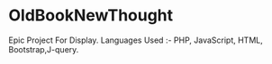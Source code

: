 # OldBookNewThought
Epic Project For Display. Languages Used :- PHP, JavaScript, HTML, Bootstrap,J-query.
